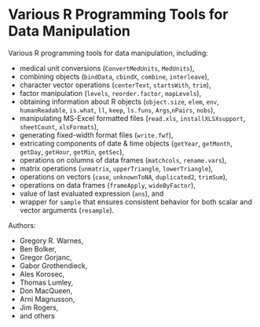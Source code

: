 # Various R Programming Tools for Data Manipulation

Various R programming tools for data manipulation, including:
   - medical unit conversions (`ConvertMedUnits`, `MedUnits`),
   - combining objects (`bindData`, `cbindX`, `combine`, `interleave`),
   - character vector operations (`centerText`, `startsWith`, `trim`),
   - factor manipulation (`levels`, `reorder.factor`, `mapLevels`),
   - obtaining information about R objects (`object.size`, `elem`, `env`,
     `humanReadable`, `is.what`, `ll`, `keep`, `ls.funs`,
     `Args`,`nPairs`, `nobs`),
   - manipulating MS-Excel formatted files (`read.xls`,
     `installXLSXsupport`, `sheetCount`, `xlsFormats`),
   - generating fixed-width format files (`write.fwf`),
   - extricating components of date & time objects (`getYear`, `getMonth`,
     `getDay`, `getHour`, `getMin`, `getSec`),
   - operations on columns of data frames  (`matchcols`, `rename.vars`),
   - matrix operations (`unmatrix`, `upperTriangle`, `lowerTriangle`),
   - operations on vectors (`case`, `unknownToNA`, `duplicated2`, `trimSum`),
   - operations on data frames (`frameApply`, `wideByFactor`),
   - value of last evaluated expression (`ans`), and
   - wrapper for `sample` that ensures consistent behavior for both
     scalar and vector arguments (`resample`).

Authors: 
  * Gregory R. Warnes, 
  * Ben Bolker, 
  * Gregor Gorjanc, 
  * Gabor Grothendieck, 
  * Ales Korosec, 
  * Thomas Lumley, 
  * Don MacQueen, 
  * Arni Magnusson, 
  * Jim Rogers, 
  * and others
